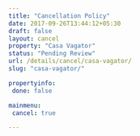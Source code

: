 ```yaml
---
title: "Cancellation Policy"
date: 2017-09-26T13:44:12+05:30
draft: false
layout: cancel
property: "Casa Vagator"
status: "Pending Review"
url: /details/cancel/casa-vagator/
slug: "casa-vagator/"

propertyinfo:
 done: false

mainmenu:
 cancel: true

---
```


